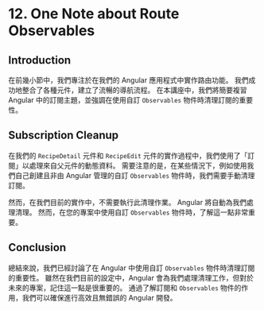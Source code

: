 # 12. One Note about Route Observables

## Introduction

在前幾小節中，我們專注於在我們的 Angular 應用程式中實作路由功能。 我們成功地整合了各種元件，建立了流暢的導航流程。 在本講座中，我們將簡要複習 Angular 中的訂閱主題，並強調在使用自訂 `Observables` 物件時清理訂閱的重要性。

## Subscription Cleanup

在我們的 `RecipeDetail` 元件和 `RecipeEdit` 元件的實作過程中，我們使用了「訂閱」以處理來自父元件的動態資料。 需要注意的是，在某些情況下，例如使用我們自己創建且非由 Angular 管理的自訂 `Observables` 物件時，我們需要手動清理訂閱。

然而，在我們目前的實作中，不需要執行此清理作業。 Angular 將自動為我們處理清理。 然而，在您的專案中使用自訂 `Observables` 物件時，了解這一點非常重要。

## Conclusion

總結來說，我們已經討論了在 Angular 中使用自訂 `Observables` 物件時清理訂閱的重要性。 雖然在我們目前的設定中，Angular 會為我們處理清理工作，但對於未來的專案，記住這一點是很重要的。 通過了解訂閱和 `Observables` 物件的作用，我們可以確保進行高效且無錯誤的 Angular 開發。